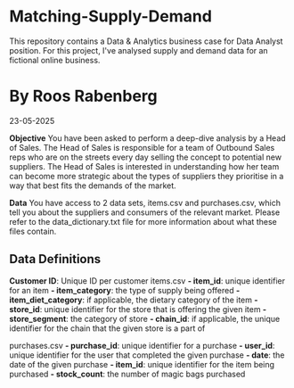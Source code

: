 # Matching-Supply-Demand
This repository contains a Data &amp; Analytics business case for Data Analyst position. For this project, I've analysed supply and demand data for an fictional online business.

# By Roos Rabenberg

23-05-2025
  
**Objective**
You have been asked to perform a deep-dive analysis by a Head of Sales. The Head of Sales is responsible for a team of Outbound Sales reps who are on the
streets every day selling the concept to potential new suppliers. The Head of Sales is interested in understanding how her team can become more
strategic about the types of suppliers they prioritise in a way that best fits the demands of the market.

**Data**
You have access to 2 data sets, items.csv and purchases.csv, which tell you about the suppliers and
consumers of the relevant market. Please refer to the data_dictionary.txt file for more information
about what these files contain.

## Data Definitions
**Customer ID**: Unique ID per customer
items.csv 
**- item_id**: unique identifier for an item
**- item_category**: the type of supply being offered
**- item_diet_category**: if applicable, the dietary category of the item
**- store_id**: unique identifier for the store that is offering the given item
**- store_segment**: the category of store
**- chain_id**: if applicable, the unique identifier for the chain that the given store is a part of

purchases.csv
**- purchase_id**: unique identifier for a purchase
**- user_id**: unique identifier for the user that completed the given purchase
**- date**: the date of the given purchase
**- item_id**: unique identifier for the item being purchased
**- stock_count**: the number of magic bags purchased


